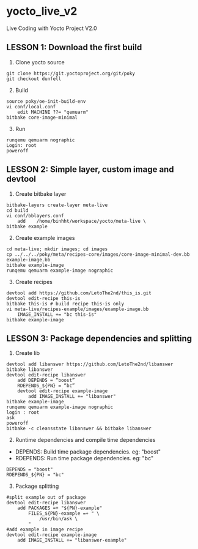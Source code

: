 # yocto_live_v2
Live Coding with Yocto Project V2.0

## LESSON 1: Download the first build
1. Clone yocto source
```
git clone https://git.yoctoproject.org/git/poky
git checkout dunfell
```
2. Build
```
source poky/oe-init-build-env
vi conf/local.conf
	edit MACHINE ??= "qemuarm"
bitbake core-image-minimal
```
3. Run
```
runqemu qemuarm nographic
Login: root
poweroff
```

## LESSON 2: Simple layer, custom image and devtool
1. Create bitbake layer
```
bitbake-layers create-layer meta-live
cd build
vi conf/bblayers.conf
	add    /home/binhht/workspace/yocto/meta-live \
bitbake example
```
2. Create example images
```
cd meta-live; mkdir images; cd images
cp ../../../poky/meta/recipes-core/images/core-image-minimal-dev.bb example-image.bb
bitbake example-image
runqemu qemuarm example-image nographic
```
3. Create recipes
```
devtool add https://github.com/LetoThe2nd/this_is.git
devtool edit-recipe this-is
bitbake this-is # build recipe this-is only
vi meta-live/recipes-example/images/example-image.bb
	IMAGE_INSTALL += "bc this-is"
bitbake example-image
```

## LESSON 3: Package dependencies and splitting
1. Create lib
```
devtool add libanswer https://github.com/LetoThe2nd/libanswer
bitbake libanswer
devtool edit-recipe libanswer
	add DEPENDS = “boost”
    RDEPENDS_${PN} = “bc” 
	devtool edit-recipe example-image
		add	IMAGE_INSTALL += "libanswer"
bitbake example-image
runqemu qemuarm example-image nographic
login : root
ask
poweroff
bitbake -c cleansstate libanswer && bitbake libanswer
```
2. Runtime dependencies and compile time dependencies
- DEPENDS: Build time package dependencies. eg: "boost"
- RDEPENDS: Run time package dependencies. eg:  "bc"
```
DEPENDS = "boost"
RDEPENDS_${PN} = "bc"
```
3. Package splitting
```
#split example out of package
devtool edit-recipe libanswer
	add	PACKAGES =+ "${PN}-example"
		FILES_${PN}-example =+ " \
			/usr/bin/ask \
 		"
#add example in image recipe
devtool edit-recipe example-image
	add	IMAGE_INSTALL += "libanswer-example"
```


